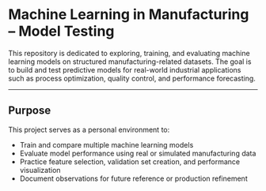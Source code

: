 # Machine Learning in Manufacturing – Model Testing

This repository is dedicated to exploring, training, and evaluating machine learning models on structured manufacturing-related datasets. The goal is to build and test predictive models for real-world industrial applications such as process optimization, quality control, and performance forecasting.

---

## Purpose

This project serves as a personal environment to:

- Train and compare multiple machine learning models
- Evaluate model performance using real or simulated manufacturing data
- Practice feature selection, validation set creation, and performance visualization
- Document observations for future reference or production refinement
